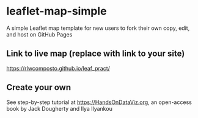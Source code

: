 # leaflet-map-simple
A simple Leaflet map template for new users to fork their own copy, edit, and host on GitHub Pages

## Link to live map (replace with link to your site)
 https://rlwcomposto.github.io/leaf_pract/

## Create your own
See step-by-step tutorial at https://HandsOnDataViz.org, an open-access book by Jack Dougherty and Ilya Ilyankou

